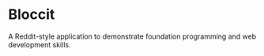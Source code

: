 # Bloccit

A Reddit-style application to demonstrate foundation programming and web development skills.